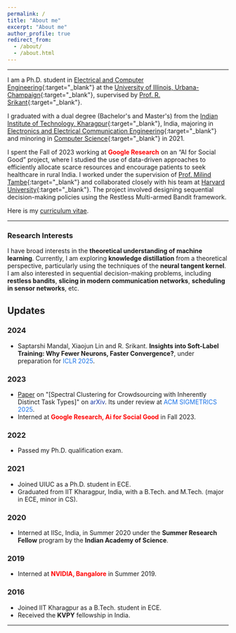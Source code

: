 ```yaml
---
permalink: /
title: "About me"
excerpt: "About me"
author_profile: true
redirect_from: 
  - /about/
  - /about.html
---
```


------

I am a Ph.D. student in [Electrical and Computer Engineering](https://ece.illinois.edu/){:target="_blank"} at the [University of Illinois, Urbana-Champaign](https://illinois.edu/){:target="_blank"}, supervised by [Prof. R. Srikant](https://sites.google.com/a/illinois.edu/srikant/){:target="_blank"}.

I graduated with a dual degree (Bachelor's and Master's) from the [Indian Institute of Technology, Kharagpur](https://www.iitkgp.ac.in/){:target="_blank"}, India, majoring in [Electronics and Electrical Communication Engineering](http://www.ecdept.iitkgp.ac.in/){:target="_blank"} and minoring in [Computer Science](http://cse.iitkgp.ac.in/){:target="_blank"} in 2021.

I spent the Fall of 2023 working at <span style="color:#ff0000">**Google Research**</span> on an “AI for Social Good” project, where I studied the use of data-driven approaches to efficiently allocate scarce resources and encourage patients to seek healthcare in rural India. I worked under the supervision of [Prof. Milind Tambe](https://teamcore.seas.harvard.edu/tambe){:target="_blank"} and collaborated closely with his team at [Harvard University](https://www.harvard.edu/){:target="_blank"}. The project involved designing sequential decision-making policies using the Restless Multi-armed Bandit framework.

Here is my [curriculum vitae](files/CV_SAPTARSHI.pdf).

------

### Research Interests
I have broad interests in the **theoretical understanding of machine learning**. Currently, I am exploring **knowledge distillation** from a theoretical perspective, particularly using the techniques of the **neural tangent kernel**. I am also interested in sequential decision-making problems, including **restless bandits**, **slicing in modern communication networks**, **scheduling in sensor networks**, etc.

Updates
------

### 2024

- Saptarshi Mandal, Xiaojun Lin and R. Srikant. **Insights into Soft-Label Training: Why Fewer Neurons, Faster Convergence?**, under preparation for <span style="color: #1a73e8;">ICLR 2025</span>.

### 2023
- <span style="color:#fa4d4d"></span> [Paper](https://arxiv.org/abs/2302.07393) on "[Spectral Clustering for Crowdsourcing with Inherently Distinct Task Types]" on <span style="color:#1434a4">arXiv</span>. Its under review at <span style="color: #1a73e8;">ACM SIGMETRICS 2025</span>.
- Interned at <span style="color:#ff0000">**Google Research, Ai for Social Good**</span> in Fall 2023.

### 2022
- Passed my Ph.D. qualification exam.

### 2021
- Joined UIUC as a Ph.D. student in ECE.
- Graduated from IIT Kharagpur, India, with a B.Tech. and M.Tech. (major in ECE, minor in CS).

### 2020
- Interned at IISc, India, in Summer 2020 under the **Summer Research Fellow** program by the **Indian Academy of Science**.

### 2019
- Interned at <span style="color:#ff0000">**NVIDIA, Bangalore**</span> in Summer 2019.

### 2016
- Joined IIT Kharagpur as a B.Tech. student in ECE.
- Received the **KVPY** fellowship in India.



-----

